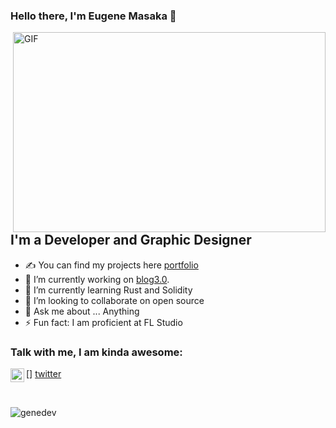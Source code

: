 ### Hello there, I'm Eugene Masaka  👋

 <img align="right" alt="GIF" src="[genedev]" width="500" height="320" />



## I'm a Developer and Graphic Designer
- ✍ You can find my projects here [portfolio]
- 🔭 I’m currently working on [blog3.0].
- 🌱 I’m currently learning Rust and Solidity
- 👯 I’m looking to collaborate on open source
- 💬 Ask me about ... Anything
- ⚡ Fun fact: I am proficient at FL Studio


### Talk with me, I am kinda awesome:
[<img align="left" alt="genemasaka | Twitter" width="22px" src="https://cdn.jsdelivr.net/npm/simple-icons@v3/icons/twitter.svg" />] [twitter]

<br />

[portfolio]: https://github.com/genemasaka
[twitter]: https://twitter.com/masakagene
[blog3.0]: https://github.com/genemasaka/blog3.0
![genedev](https://user-images.githubusercontent.com/103903615/216817505-c49d0911-0ce1-4127-a7f8-bbce59fcf6a1.png)
